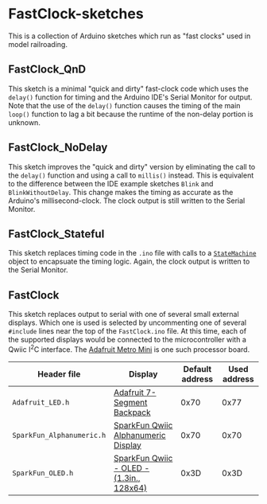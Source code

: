 # FastClock-sketches

This is a collection of Arduino sketches which run as "fast clocks" used in model railroading.

## FastClock_QnD

This sketch is a minimal "quick and dirty" fast-clock code which uses the `delay()` function for timing and the Arduino IDE's Serial Monitor for output.  Note that the use of the `delay()` function causes the timing of the main `loop()` function to lag a bit because the runtime of the non-delay portion is unknown.

## FastClock_NoDelay

This sketch improves the "quick and dirty" version by eliminating the call to the `delay()` function and using a call to `millis()` instead.  This is equivalent to the difference between the IDE example sketches `Blink` and `BlinkWithoutDelay`.  This change makes the timing as accurate as the Arduino's millisecond-clock.  The clock output is still written to the Serial Monitor.

## FastClock_Stateful

This sketch replaces timing code in the `.ino` file with calls to a [`StateMachine`](https://github.com/twrackers/StateMachine-library) object to encapsuate the timing logic.  Again, the clock output is written to the Serial Monitor.

## FastClock

This sketch replaces output to serial with one of several small external displays.  Which one is used is selected by uncommenting one of several `#include` lines near the top of the `FastClock.ino` file.  At this time, each of the supported displays would be connected to the microcontroller with a Qwiic I<sup>2</sup>C interface.  The [Adafruit Metro Mini](https://www.adafruit.com/product/2590) is one such processor board.

| Header file | Display | Default address | Used address |
| ----------- | ------- | ------- | ------- |
| `Adafruit_LED.h` | [Adafruit 7-Segment Backpack](https://www.adafruit.com/product/1269) | 0x70 | 0x77 |
| `SparkFun_Alphanumeric.h` | [SparkFun Qwiic Alphanumeric Display](https://www.sparkfun.com/products/16917) | 0x70 | 0x70 |
| `SparkFun_OLED.h` | [SparkFun Qwiic - OLED - (1.3in., 128x64)](https://www.sparkfun.com/products/23453) | 0x3D | 0x3D |
